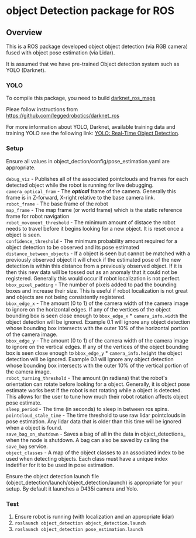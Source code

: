 # object Detection package for ROS

## Overview

This is a ROS package developed object object detection (via RGB camera) fused with object pose estimation (via Lidar).

It is assumed that we have pre-trained Object detection system such as YOLO (Darknet).


### YOLO

To compile this package, you need to build [darknet_ros_msgs](https://github.com/leggedrobotics/darknet_ros/tree/master/darknet_ros_msgs)

Pleae follow instructions from https://github.com/leggedrobotics/darknet_ros

For more information about YOLO, Darknet, available training data and training YOLO see the following link: [YOLO: Real-Time Object Detection](http://pjreddie.com/darknet/yolo/).

### Setup

Ensure all values in object_dection/config/pose_estimation.yaml are appropriate.

`debug_viz` - Publishes all of the associated pointclouds and frames for each detected object while the robot is running for live debugging.  
`camera_optical_fram` - The ***optical*** frame of the camera. Generally this frame is in Z-forward, X-right relative to the base camera link.  
`robot_frame` - The base frame of the robot  
`map_frame` - The map frame (or world frame) which is the static reference frame for robot navigation  
`robot_movement_threshold` - The minimum amount of distace the robot needs to travel before it begins looking for a new object.  It is reset once a object is seen.  
`confidence_threshold` - The minimum probability amount required for a object detection to be observed and its pose estimated  
`distance_between_objects` - If a object is seen but cannot be matched with a previously observed object it will check if the estimated pose of the new detection is within this distance from a previously observed object.  If it is then this new data will be tossed out as an anomaly that it could not be registered.  Generally this would occur if robot localization is not perfect.  
`bbox_pixel_padding` - The number of pixels added to pad the bounding boxes and increase their size.  This is useful if robot localization is not great and objects are not being consistently registered.  
`bbox_edge_x` - The amount (0 to 1) of the camera width of the camera image to ignore on the horizontal edges.  If any of the vertices of the object bounding box is seen close enough to `bbox_edge_x` * `camera_info.width` the object detection will be ignored.  Example 0.1 will ignore any object detection whose bounding box intersects with the outer 10% of the horizontal portion of the camera image.  
`bbox_edge_y` - The amount (0 to 1) of the camera width of the camera image to ignore on the vertical edges.  If any of the vertices of the object bounding box is seen close enough to `bbox_edge_y` * `camera_info.height` the object detection will be ignored.  Example 0.1 will ignore any object detection whose bounding box intersects with the outer 10% of the vertical portion of the camera image.  
`robot_turning_threshold` - The amount (in radians) that the robot's orientation can rotate before looking for a object.  Generally, it is object pose estimate works best if the robot is not rotating while a object is detected.  This allows for the user to tune how much their robot rotation affects object pose estimate.  
`sleep_period` - The time (in seconds) to sleep in between ros spins.  
`pointcloud_stale_time` - The time threshold to use raw lidar pointclouds in pose estimation.  Any lidar data that is older than this time will be ignored when a object is found.  
`save_bag_on_shutdown` - Saves a bag of all in the data in object_detections_ when the node is shutdown. A bag can also be saved by calling the `save_bag` service.  
`object_classes` - A map of the object classes to an associated index to be used when detecting objects.  Each class must have a unique index indetifier for it to be used in pose estimation.  

Ensure the object detection launch file (object_detection/launch/object_detection.launch) is appropriate for your setup. By default it launches a D435i camera and Yolo.

### Test

1) Ensure robot is running (with localization and an appropriate lidar)
2) `roslaunch object_detection object_detection.launch`
3) `roslaunch object_detection pose_estimation.launch`
